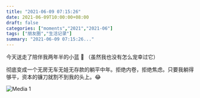 ```yaml
---
title: "2021-06-09 07:15:26"
date: 2021-06-09T10:00:00+08:00
draft: false
categories: ["moments","2021","2021-06"]
tags: ["朋友圈","生活记录"]
summary: "2021-06-09 07:15:26..."
---
```


今天送走了陪伴我两年半的小蓝 🥲 （虽然我也没有怎么宠幸过它）

彻底变成一个无房无车无娃无存款的躺平中年。拒绝内卷，拒绝焦虑。只要我躺得够平，资本的镰刀就割不到我的头上。😂

![Media 1](/Moments/photos/2021-06-09/202106090715260.jpg)

